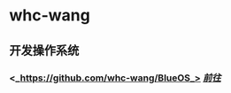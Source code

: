 # whc-wang
## 开发操作系统
### **<_https://github.com/whc-wang/BlueOS_> [_前往_](https://github.com/whc-wang/BlueOS)**

